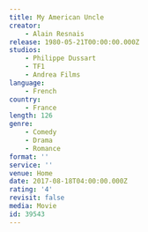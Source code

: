 ```yaml
---
title: My American Uncle
creator:
    - Alain Resnais
release: 1980-05-21T00:00:00.000Z
studios:
    - Philippe Dussart
    - TF1
    - Andrea Films
language:
    - French
country:
    - France
length: 126
genre:
    - Comedy
    - Drama
    - Romance
format: ''
service: ''
venue: Home
date: 2017-08-18T04:00:00.000Z
rating: '4'
revisit: false
media: Movie
id: 39543
---
```



